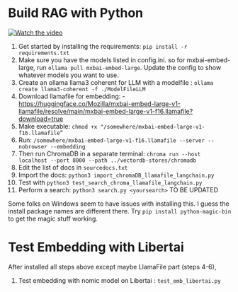 # Build RAG with Python

[![Watch the video](https://img.youtube.com/vi/GxLoMquHynY/maxresdefault.jpg)](https://youtu.be/GxLoMquHynY)

1. Get started by installing the requirements: `pip install -r requirements.txt`
2. Make sure you have the models listed in config.ini. so for mxbai-embed-large, run `ollama pull mxbai-embed-large`. Update the config to show whatever models you want to use.
3. Create an ollama llama3 coherent for LLM with a modelfile : `ollama create llama3-coherent -f ./ModelFileLLM`
4. Download llamafile for embedding: 
    -https://huggingface.co/Mozilla/mxbai-embed-large-v1-llamafile/resolve/main/mxbai-embed-large-v1-f16.llamafile?download=true
5. Make executable: `chmod +x "/somewhere/mxbai-embed-large-v1-f16.llamafile”`
6. Run: `/somewhere/mxbai-embed-large-v1-f16.llamafile --server --nobrowser --embedding`
7. Then run ChromaDB in a separate terminal: `chroma run --host localhost --port 8000 --path ../vectordb-stores/chromadb`
8. Edit the list of docs in `sourcedocs.txt`
9. Import the docs: `python3 import_chromaDB_llamafile_langchain.py`
10. Test with `python3 test_search_chroma_llamafile_langchain.py`
11. Perform a search: `python3 search.py <yoursearch>` TO BE UPDATED


Some folks on Windows seem to have issues with installing this. I guess the install package names are different there. Try `pip install python-magic-bin` to get the magic stuff working.


# Test Embedding with Libertai
After installed all steps above except maybe LlamaFile part (steps 4-6),
1. Test embedding with nomic model on Libertai : `test_emb_libertai.py`
